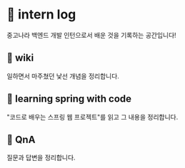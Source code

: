 # 🐥 intern log

중고나라 백엔드 개발 인턴으로서 배운 것을 기록하는 공간입니다!


## 📖 wiki

일하면서 마주쳤던 낯선 개념을 정리합니다.

## 🌿 learning spring with code

"코드로 배우는 스프링 웹 프로젝트"를 읽고 그 내용을 정리합니다.

## 🤔 QnA 
질문과 답변을 정리합니다.
